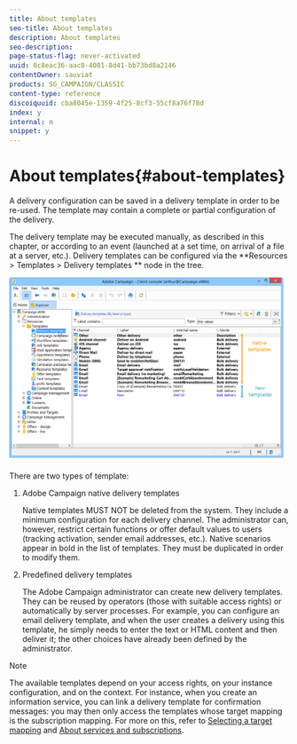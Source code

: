 ```yaml
---
title: About templates
seo-title: About templates
description: About templates
seo-description: 
page-status-flag: never-activated
uuid: 0c8eac36-aac8-4001-8d41-bb73bd8a2146
contentOwner: sauviat
products: SG_CAMPAIGN/CLASSIC
content-type: reference
discoiquuid: cba8045e-1359-4f25-8cf3-55cf8a76f78d
index: y
internal: n
snippet: y
---
```


# About templates{#about-templates}

A delivery configuration can be saved in a delivery template in order to be re-used. The template may contain a complete or partial configuration of the delivery.

The delivery template may be executed manually, as described in this chapter, or according to an event (launched at a set time, on arrival of a file at a server, etc.). Delivery templates can be configured via the **Resources > Templates > Delivery templates ** node in the tree.

![](assets/s_user_template_list.png)

There are two types of template:

1. Adobe Campaign native delivery templates

   Native templates MUST NOT be deleted from the system. They include a minimum configuration for each delivery channel. The administrator can, however, restrict certain functions or offer default values to users (tracking activation, sender email addresses, etc.). Native scenarios appear in bold in the list of templates. They must be duplicated in order to modify them.

1. Predefined delivery templates

   The Adobe Campaign administrator can create new delivery templates. They can be reused by operators (those with suitable access rights) or automatically by server processes. For example, you can configure an email delivery template, and when the user creates a delivery using this template, he simply needs to enter the text or HTML content and then deliver it; the other choices have already been defined by the administrator.

>[!NOTE]
>
>The available templates depend on your access rights, on your instance configuration, and on the context. For instance, when you create an information service, you can link a delivery template for confirmation messages: you may then only access the templates whose target mapping is the subscription mapping. For more on this, refer to [Selecting a target mapping](../../delivery/using/selecting-a-target-mapping.md) and [About services and subscriptions](../../delivery/using/about-services-and-subscriptions.md).

